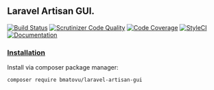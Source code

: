 ## Laravel Artisan GUI.

[![Build Status](https://travis-ci.org/mtvbrianking/laravel-artisan-gui.svg?branch=master)](https://travis-ci.org/mtvbrianking/laravel-artisan-gui)
[![Scrutinizer Code Quality](https://scrutinizer-ci.com/g/mtvbrianking/laravel-artisan-gui/badges/quality-score.png?b=master)](https://scrutinizer-ci.com/g/mtvbrianking/laravel-artisan-gui/?branch=master)
[![Code Coverage](https://scrutinizer-ci.com/g/mtvbrianking/laravel-artisan-gui/badges/coverage.png?b=master)](https://scrutinizer-ci.com/g/mtvbrianking/laravel-artisan-gui/?branch=master)
[![StyleCI](https://github.styleci.io/repos/230607368/shield?branch=master)](https://github.styleci.io/repos/230607368)
[![Documentation](https://img.shields.io/badge/Documentation-Blue)](https://mtvbrianking.github.io/laravel-artisan-gui)

### [Installation](https://packagist.org/packages/bmatovu/laravel-artisan-gui)

Install via composer package manager:

```bash
composer require bmatovu/laravel-artisan-gui
```
